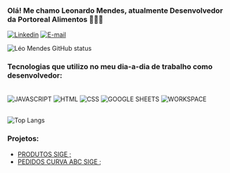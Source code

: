 
### Olá! Me chamo Leonardo Mendes, atualmente Desenvolvedor da Portoreal Alimentos 🙋🏻‍♂️

[![Linkedin](https://img.shields.io/badge/LinkedIn-0077B5?style=for-the-badge&logo=linkedin&logoColor=white)](https://www.linkedin.com/in/leonardo-mendes-942927192/)
[![E-mail](https://img.icons8.com/?size=100&id=37246&format=png&color=000000)](https://mail.google.com/mail/u/0/?ogbl#inbox?compose=new)


![Léo Mendes GitHub status](https://github-readme-stats.vercel.app/api?username=MendesLeoADS&show_icons=true&theme=cobalt&locale=pt-br)

### Tecnologias que utilizo no meu dia-a-dia de trabalho como desenvolvedor:

<div style="display: inline_block"><br/>
  <img align="center" alt="JAVASCRIPT" src="https://img.shields.io/badge/JavaScript-F7DF1E?style=for-the-badge&logo=javascript&logoColor=black" />
  <img align="center" alt="HTML" src="https://img.shields.io/badge/HTML-239120?style=for-the-badge&logo=html5&logoColor=white" />
  <img align="center" alt="CSS" src="https://img.shields.io/badge/CSS-239120?&style=for-the-badge&logo=css3&logoColor=white" />
  <img align="center" alt="GOOGLE SHEETS" src="https://img.icons8.com/?size=100&id=30461&format=png&color=000000" />
  <img align="center" alt="WORKSPACE" src="https://img.shields.io/badge/workspace-143157?style=for-the-badge&logo=NX&logoColor=white" />
</div><br/>

![Top Langs](https://github-readme-stats.vercel.app/api/top-langs/?username=MendesLeoADS&layout=compact&locale=pt-br)


### Projetos:
- [PRODUTOS SIGE ;](https://github.com/devhgv/PRODUTOS-SIGE)<br />
- [PEDIDOS CURVA ABC SIGE ;](https://github.com/devhgv/PEDIDOS_CURVA_ABC_SIGE)<br />
